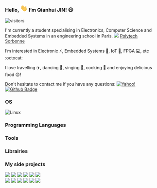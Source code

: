 ### Hello, <img src="https://github.com/KiLien/Pics/blob/main/Hi.gif" width="24px" alt="hi">  I’m Qianhui JIN! :smile:

![visitors](https://visitor-badge.laobi.icu/badge?page_id=milornight)

I'm currently a student specialising in Electronics, Computer Science and Embedded Systems in an engineering school in Paris. <code><img width="15%" src="https://www.polytech.sorbonne-universite.fr/sites/default/files/2019-06/poly-sor-01.svg"></code> [Polytech Sorbonne](https://www.polytech.sorbonne-universite.fr) 

I’m interested in Electronic :zap:, Embedded Systems :iphone:, IoT :signal_strength:, FPGA :computer:, etc :octocat:

I love travelling :airplane:, dancing :dancer:, singing :microphone:, cooking :cookie: and enjoying delicious food :heart_eyes:!

Don't hesitate to contact me if you have any questions: 
[![Yahoo!](https://img.shields.io/badge/Yahoo!-6001D2?style=flat-square&logo=Yahoo!&logoColor=white&link=mailto:qianhui.jin@yahoo.fr)](mailto:qianhui.jin@yahoo.fr)
[![Github Badge](https://img.shields.io/badge/-Github-232323?style=flat-square&logo=Github&logoColor=white&link=https://github.com/milornight)](https://github.com/milornight)

### OS
![Linux](https://img.shields.io/badge/Linux-FCC624?style=for-the-badge&logo=linux&logoColor=black)

### Programming Languages
### Tools

### Librairies
### My side projects
<code><img width="10%" src="https://seeklogo.com/images/M/manjaro-logo-CF438BDF99-seeklogo.com.png"></code>
<code><img width="10%" src="https://seeklogo.com/images/U/ubuntu-linux-logo-A8280F4D05-seeklogo.com.png"></code>
<code><img width="10%" src="https://seeklogo.com/images/W/windows-10-icon-logo-5BC5C69712-seeklogo.com.png"></code>
<code><img width="10%" src="https://seeklogo.com/images/P/python-logo-A32636CAA3-seeklogo.com.png"></code>
<code><img width="10%" src="https://seeklogo.com/images/C/c-programming-language-logo-9B32D017B1-seeklogo.com.png"></code>
<code><img width="10%" src="https://seeklogo.com/images/C/c-logo-43CE78FF9C-seeklogo.com.png"></code>
<br />
<code><img width="10%" src="https://seeklogo.com/images/T/tensorflow-logo-02FCED4F98-seeklogo.com.png"></code>
<code><img width="10%" src="https://seeklogo.com/images/P/pytorch-logo-84F95D0AF5-seeklogo.com.png"></code>
<code><img width="10%" src="https://upload.wikimedia.org/wikipedia/commons/thumb/2/21/Matlab_Logo.png/667px-Matlab_Logo.png"></code>
<code><img width="10%" src="https://seeklogo.com/images/A/arduino-logo-BC7CBC1DAA-seeklogo.com.png"></code>
<code><img width="10%" src="https://i.pinimg.com/474x/15/7c/29/157c29f55d40b70d8cb5f4e88437f803.jpg"></code>
<code><img width="10%" src="https://gitlab.com/uploads/-/system/group/avatar/6593371/kicadlogo.png"></code>
